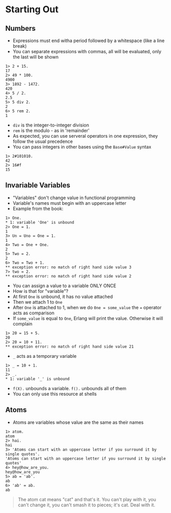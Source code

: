 # Starting Out

## Numbers
* Expressions must end witha period followed by a whitespace (like a line break)
* You can separate expressions with commas, all will be evaluated, only the last will be shown
```
1> 2 + 15.
17
2> 49 * 100.
4900
3> 1892 - 1472.
420
4> 5 / 2.
2.5
5> 5 div 2.
2
6> 5 rem 2.
1
```
* `div` is the integer-to-integer division
* `rem` is the modulo - as in 'remainder'
* As expected, you can use serveral operators in one expression, they follow the usual precedence
* You can pass integers in other bases using the `Base#Value` syntax
```
1> 2#101010.
42
2> 16#f
15
```

## Invariable Variables
* "Variables" don't change value in functional programming
* Variable's names must begin with an uppercase letter
* Example from the book:
```
1> One.
* 1: variable 'One' is unbound
2> One = 1.
1
3> Un = Uno = One = 1.
1
4> Two = One + One.
2
5> Two = 2.
2
6> Two = Two + 1.
** exception error: no match of right hand side value 3
7> two = 2.
** exception error: no match of right hand side value 2
```
* You can assign a value to a variable ONLY ONCE
* How is that for "variable"?
* At first `One` is unbound, it has no value attached
* Then we attach 1 to `One`
* After `One` is attached to 1, when we do `0ne = some_value` the `=` operator acts as comparison
* If `some_value` is equal to `One`, Erlang will print the value. Otherwise it will complain
```
1> 20 = 15 + 5.
20
2> 20 = 10 + 11.
** exception error: no match of right hand side value 21
```
* `_` acts as a temporary variable
```
1> _ = 10 + 1.
11
2> _.
* 1: variable '_' is unbound
```
* `f(X).` unbounds a variable. `f().` unbounds all of them
* You can only use this resource at shells

## Atoms

* Atoms are variables whose value are the same as their names
```
1> atom.
atom
2> hai.
hai
3> 'Atoms can start with an uppercase letter if you surround it by single quotes'.
'Atoms can start with an uppercase letter if you surround it by single quotes'
4> hey@how_are_you.
hey@how_are_you
5> ab = 'ab'.
ab
6> 'ab' = ab.
ab
```
> The atom cat means "cat" and that's it. You can't play with it, you can't change it, you can't smash it to pieces; it's cat. Deal with it.


